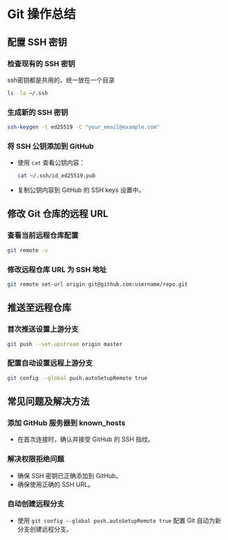 # Git 操作总结

## 配置 SSH 密钥

### 检查现有的 SSH 密钥
ssh密钥都是共用的，统一放在一个目录
```bash
ls -la ~/.ssh
```

### 生成新的 SSH 密钥
```bash
ssh-keygen -t ed25519 -C "your_email@example.com"
```

### 将 SSH 公钥添加到 GitHub
- 使用 `cat` 查看公钥内容：
  ```bash
  cat ~/.ssh/id_ed25519.pub
  ```
- 复制公钥内容到 GitHub 的 SSH keys 设置中。

## 修改 Git 仓库的远程 URL

### 查看当前远程仓库配置
```bash
git remote -v
```

### 修改远程仓库 URL 为 SSH 地址
```bash
git remote set-url origin git@github.com:username/repo.git
```

## 推送至远程仓库

### 首次推送设置上游分支
```bash
git push --set-upstream origin master
```

### 配置自动设置远程上游分支
```bash
git config --global push.autoSetupRemote true
```

## 常见问题及解决方法

### 添加 GitHub 服务器到 known_hosts
- 在首次连接时，确认并接受 GitHub 的 SSH 指纹。

### 解决权限拒绝问题
- 确保 SSH 密钥已正确添加到 GitHub。
- 确保使用正确的 SSH URL。

### 自动创建远程分支
- 使用 `git config --global push.autoSetupRemote true` 配置 Git 自动为新分支创建远程分支。